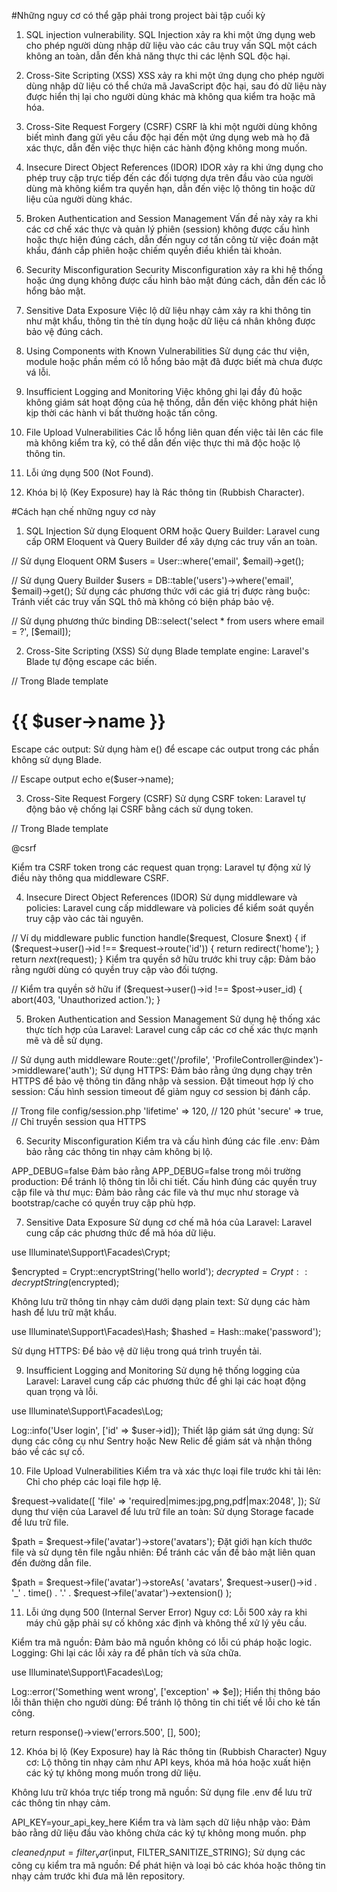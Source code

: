 #Những nguy cơ có thể gặp phải trong project bài tập cuối kỳ
1. SQL injection vulnerability.
SQL Injection xảy ra khi một ứng dụng web cho phép người dùng nhập dữ liệu vào các câu truy vấn SQL một cách không an toàn, dẫn đến khả năng thực thi các lệnh SQL độc hại.

2. Cross-Site Scripting (XSS)
XSS xảy ra khi một ứng dụng cho phép người dùng nhập dữ liệu có thể chứa mã JavaScript độc hại, sau đó dữ liệu này được hiển thị lại cho người dùng khác mà không qua kiểm tra hoặc mã hóa.

3. Cross-Site Request Forgery (CSRF)
CSRF là khi một người dùng không biết mình đang gửi yêu cầu độc hại đến một ứng dụng web mà họ đã xác thực, dẫn đến việc thực hiện các hành động không mong muốn.

4. Insecure Direct Object References (IDOR)
IDOR xảy ra khi ứng dụng cho phép truy cập trực tiếp đến các đối tượng dựa trên đầu vào của người dùng mà không kiểm tra quyền hạn, dẫn đến việc lộ thông tin hoặc dữ liệu của người dùng khác.

5. Broken Authentication and Session Management
Vấn đề này xảy ra khi các cơ chế xác thực và quản lý phiên (session) không được cấu hình hoặc thực hiện đúng cách, dẫn đến nguy cơ tấn công từ việc đoán mật khẩu, đánh cắp phiên hoặc chiếm quyền điều khiển tài khoản.

6. Security Misconfiguration
Security Misconfiguration xảy ra khi hệ thống hoặc ứng dụng không được cấu hình bảo mật đúng cách, dẫn đến các lỗ hổng bảo mật.

7. Sensitive Data Exposure
Việc lộ dữ liệu nhạy cảm xảy ra khi thông tin như mật khẩu, thông tin thẻ tín dụng hoặc dữ liệu cá nhân không được bảo vệ đúng cách.

8. Using Components with Known Vulnerabilities
Sử dụng các thư viện, module hoặc phần mềm có lỗ hổng bảo mật đã được biết mà chưa được vá lỗi.

9. Insufficient Logging and Monitoring
Việc không ghi lại đầy đủ hoặc không giám sát hoạt động của hệ thống, dẫn đến việc không phát hiện kịp thời các hành vi bất thường hoặc tấn công.

10. File Upload Vulnerabilities
Các lỗ hổng liên quan đến việc tải lên các file mà không kiểm tra kỹ, có thể dẫn đến việc thực thi mã độc hoặc lộ thông tin.

11. Lỗi ứng dụng 500 (Not Found).

12. Khóa bị lộ (Key Exposure) hay là Rác thông tin (Rubbish Character).

#Cách hạn chế những nguy cơ này
1. SQL Injection
Sử dụng Eloquent ORM hoặc Query Builder: Laravel cung cấp ORM Eloquent và Query Builder để xây dựng các truy vấn an toàn.

// Sử dụng Eloquent ORM
$users = User::where('email', $email)->get();

// Sử dụng Query Builder
$users = DB::table('users')->where('email', $email)->get();
Sử dụng các phương thức với các giá trị được ràng buộc: Tránh viết các truy vấn SQL thô mà không có biện pháp bảo vệ.

// Sử dụng phương thức binding
DB::select('select * from users where email = ?', [$email]); 

2. Cross-Site Scripting (XSS)
Sử dụng Blade template engine: Laravel's Blade tự động escape các biến.

// Trong Blade template
<h1>{{ $user->name }}</h1>
Escape các output: Sử dụng hàm e() để escape các output trong các phần không sử dụng Blade.

// Escape output
echo e($user->name);

3. Cross-Site Request Forgery (CSRF)
Sử dụng CSRF token: Laravel tự động bảo vệ chống lại CSRF bằng cách sử dụng token.

// Trong Blade template
<form method="POST" action="/profile">
    @csrf
    <!-- Các input form -->
</form>
Kiểm tra CSRF token trong các request quan trọng: Laravel tự động xử lý điều này thông qua middleware CSRF.

4. Insecure Direct Object References (IDOR)
Sử dụng middleware và policies: Laravel cung cấp middleware và policies để kiểm soát quyền truy cập vào các tài nguyên.

// Ví dụ middleware
public function handle($request, Closure $next)
{
    if ($request->user()->id !== $request->route('id')) {
        return redirect('home');
    }
    return $next($request);
}
Kiểm tra quyền sở hữu trước khi truy cập: Đảm bảo rằng người dùng có quyền truy cập vào đối tượng.

// Kiểm tra quyền sở hữu
if ($request->user()->id !== $post->user_id) {
    abort(403, 'Unauthorized action.');
}

5. Broken Authentication and Session Management
Sử dụng hệ thống xác thực tích hợp của Laravel: Laravel cung cấp các cơ chế xác thực mạnh mẽ và dễ sử dụng.

// Sử dụng auth middleware
Route::get('/profile', 'ProfileController@index')->middleware('auth');
Sử dụng HTTPS: Đảm bảo rằng ứng dụng chạy trên HTTPS để bảo vệ thông tin đăng nhập và session.
Đặt timeout hợp lý cho session: Cấu hình session timeout để giảm nguy cơ session bị đánh cắp.

// Trong file config/session.php
'lifetime' => 120, // 120 phút
'secure' => true, // Chỉ truyền session qua HTTPS

6. Security Misconfiguration
Kiểm tra và cấu hình đúng các file .env: Đảm bảo rằng các thông tin nhạy cảm không bị lộ.

APP_DEBUG=false
Đảm bảo rằng APP_DEBUG=false trong môi trường production: Để tránh lộ thông tin lỗi chi tiết.
Cấu hình đúng các quyền truy cập file và thư mục: Đảm bảo rằng các file và thư mục như storage và bootstrap/cache có quyền truy cập phù hợp.

7. Sensitive Data Exposure
Sử dụng cơ chế mã hóa của Laravel: Laravel cung cấp các phương thức để mã hóa dữ liệu.

use Illuminate\Support\Facades\Crypt;

$encrypted = Crypt::encryptString('hello world');
$decrypted = Crypt::decryptString($encrypted);

Không lưu trữ thông tin nhạy cảm dưới dạng plain text: Sử dụng các hàm hash để lưu trữ mật khẩu.

use Illuminate\Support\Facades\Hash;
$hashed = Hash::make('password');

Sử dụng HTTPS: Để bảo vệ dữ liệu trong quá trình truyền tải.

9. Insufficient Logging and Monitoring
Sử dụng hệ thống logging của Laravel: Laravel cung cấp các phương thức để ghi lại các hoạt động quan trọng và lỗi.

use Illuminate\Support\Facades\Log;

Log::info('User login', ['id' => $user->id]);
Thiết lập giám sát ứng dụng: Sử dụng các công cụ như Sentry hoặc New Relic để giám sát và nhận thông báo về các sự cố.

10. File Upload Vulnerabilities
Kiểm tra và xác thực loại file trước khi tải lên: Chỉ cho phép các loại file hợp lệ.

$request->validate([
    'file' => 'required|mimes:jpg,png,pdf|max:2048',
]);
Sử dụng thư viện của Laravel để lưu trữ file an toàn: Sử dụng Storage facade để lưu trữ file.

$path = $request->file('avatar')->store('avatars');
Đặt giới hạn kích thước file và sử dụng tên file ngẫu nhiên: Để tránh các vấn đề bảo mật liên quan đến đường dẫn file.

$path = $request->file('avatar')->storeAs(
    'avatars', $request->user()->id . '_' . time() . '.' . $request->file('avatar')->extension()
); 

11. Lỗi ứng dụng 500 (Internal Server Error)
Nguy cơ: Lỗi 500 xảy ra khi máy chủ gặp phải sự cố không xác định và không thể xử lý yêu cầu.

Kiểm tra mã nguồn: Đảm bảo mã nguồn không có lỗi cú pháp hoặc logic.
Logging: Ghi lại các lỗi xảy ra để phân tích và sửa chữa.

use Illuminate\Support\Facades\Log;

Log::error('Something went wrong', ['exception' => $e]);
Hiển thị thông báo lỗi thân thiện cho người dùng: Để tránh lộ thông tin chi tiết về lỗi cho kẻ tấn công.

return response()->view('errors.500', [], 500);

12. Khóa bị lộ (Key Exposure) hay là Rác thông tin (Rubbish Character)
Nguy cơ: Lộ thông tin nhạy cảm như API keys, khóa mã hóa hoặc xuất hiện các ký tự không mong muốn trong dữ liệu.

Không lưu trữ khóa trực tiếp trong mã nguồn: Sử dụng file .env để lưu trữ các thông tin nhạy cảm.

API_KEY=your_api_key_here
Kiểm tra và làm sạch dữ liệu nhập vào: Đảm bảo rằng dữ liệu đầu vào không chứa các ký tự không mong muốn.
php

$cleaned_input = filter_var($input, FILTER_SANITIZE_STRING);
Sử dụng các công cụ kiểm tra mã nguồn: Để phát hiện và loại bỏ các khóa hoặc thông tin nhạy cảm trước khi đưa mã lên repository.